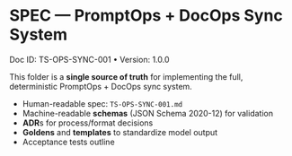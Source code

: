 # SPEC — PromptOps + DocOps Sync System
Doc ID: TS-OPS-SYNC-001 • Version: 1.0.0

This folder is a **single source of truth** for implementing the full, deterministic PromptOps + DocOps sync system.
- Human-readable spec: `TS-OPS-SYNC-001.md`
- Machine-readable **schemas** (JSON Schema 2020-12) for validation
- **ADR**s for process/format decisions
- **Goldens** and **templates** to standardize model output
- Acceptance tests outline
